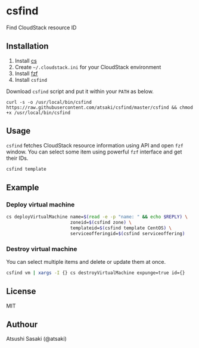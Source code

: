# csfind

Find CloudStack resource ID

## Installation

1. Install [cs](https://github.com/exoscale/cs) 
2. Create `~/.cloudstack.ini` for your CloudStack environment
3. Install [fzf](https://github.com/junegunn/fzf)
4. Install `csfind`
  
  Download `csfind` script and put it within your `PATH` as below.

  `curl -s -o /usr/local/bin/csfind https://raw.githubusercontent.com/atsaki/csfind/master/csfind && chmod +x /usr/local/bin/csfind`

## Usage

`csfind` fetches CloudStack resource information using API and open `fzf` window.
You can select some item using powerful `fzf` interface and get their IDs.

```bash
csfind template
```

## Example

### Deploy virtual machine

```bash
cs deployVirtualMachine name=$(read -e -p "name: " && echo $REPLY) \
                        zoneid=$(csfind zone) \
                        templateid=$(csfind template CentOS) \
                        serviceofferingid=$(csfind serviceoffering)
```

### Destroy virtual machine

You can select multiple items and delete or update them at once. 

```bash
csfind vm | xargs -I {} cs destroyVirtualMachine expunge=true id={}
```
## License

MIT

## Authour

Atsushi Sasaki (@atsaki)

